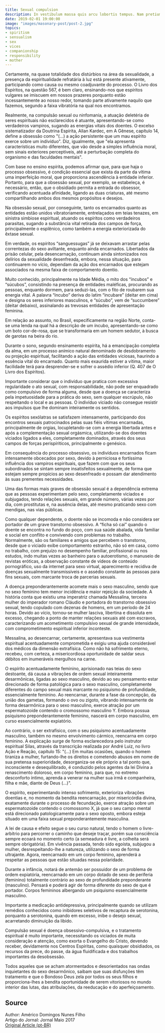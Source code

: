 ```yaml
---
title: Sexual compulsion
description: In vestibulum massa quis arcu lobortis tempus. Nam pretium arcu in odio vulputate luctus.
date: 2019-02-01 19:00:00
image: "images/masonary-post/post-2.jpg"
topics: 
- spiritism
- sensualism
- sex
- vices
- companionship
- responsibility
- mother
---
```


Certamente, na quase totalidade dos distúrbios na área da sexualidade, a
presença da espiritualidade refratária à luz está presente ativamente,
participando como causa ou mesmo coadjuvante do processo. O Livro dos
Espíritos, na questão 567, é bem claro, ensinando-nos que espíritos
vulgares se imiscuem em nossos prazeres porquanto estão incessantemente ao
nosso redor, tomando parte ativamente naquilo que fazemos, segundo a faixa
vibratória na qual nos encontramos.

Realmente, na compulsão sexual ou ninfomania, a atuação deletéria de seres
espirituais não esclarecidos é atuante, apresentando-se como verdadeiros
vampiros, sugando as energias vitais dos doentes. O excelso sistematizador
da Doutrina Espírita, Allan Kardec, em A Gênese, capítulo 14, define a
obsessão como "(...) a ação persistente que um mau espírito exerce sobre um
indivíduo". Diz, igualmente, que "ela apresenta características muito
diferentes, que vão desde a simples influência moral, sem sinais exteriores
perceptíveis, até a perturbação completa do organismo e das faculdades
mentais".

Com base no ensino espírita, podemos afirmar que, para que haja o processo
obsessivo, é condição essencial que exista da parte da vítima uma
imperfeição moral, que proporciona ascendência à entidade inferior.
Portanto, para que a obsessão sexual, por exemplo, se estabeleça, é
necessário, então, que o obsidiado permita a entrada do obsessor,
verificando acentuada afinidade, ligando as duas criaturas, até mesmo
compartilhando ambos dos mesmos propósitos e desejos.

Na obsessão sexual, por conseguinte, tanto os encarnados quanto as
entidades estão unidos vibratoriamente, entrelaçados em teias tenazes, em
sinistra simbiose espiritual, atuando os espíritos como verdadeiros
parasitas, sugando a substância vital retirada dos campos de força,
principalmente o esplênico, como também a energia exteriorizada do êxtase
sexual.

Em verdade, os espíritos “sanguessugas” já se deixavam arrastar pelas
correntezas do sexo aviltante, enquanto ainda encarnados. Libertados da
prisão celular, pela desencarnação, continuam ainda sintonizados nos
delírios da sexualidade desenfreada, embora, nessa situação, para
continuarem no vício, dependam da ação dos encarnados que estejam
associados na mesma faixa de comportamento doentio.

Muito conhecido, principalmente na Idade Média, o mito dos “íncubos” e
“súcubos”, consistindo na presença de entidades maléficas, procurando as
pessoas, enquanto dormem, para seduzi-las, com o fito de roubarem sua
energia vital. A palavra “íncubo” deriva do latim “incubare” (deitar em
cima) e designa os seres inferiores masculinos, e “súcubo”, vem de
“succumbere” (deitar debaixo), assinalando as trevosas entidades de
apresentação feminina.

Em relação ao assunto, no Brasil, especificamente na região Norte, conta-se
uma lenda na qual há a descrição de um íncubo, apresentando-se como um boto
cor-de-rosa, que se transformaria em um homem sedutor, à busca de garotas
na beira do rio.

Durante o sono, segundo ensinamento espírita, há a emancipação completa da
alma, em um processo anímico natural denominado de desdobramento ou
projeção espiritual, facilitando a ação das entidades viciosas, haurindo a
essência vital do encarnado. Quanto mais exaurida estiver a vítima, maior
facilidade terá para desprender-se e sofrer o assédio inferior (Q. 407 de O
Livro dos Espíritos).

Importante considerar que o indivíduo que pratica com excessiva
regularidade o ato sexual, com responsabilidade, não pode ser enquadrado
como compulsivo de forma alguma, desde que a doença se caracteriza pela
impetuosidade para a prática do sexo, sem qualquer escrúpulo, não
respeitando o local e as pessoas. O indivíduo viciado não consegue resistir
aos impulsos que lhe dominam inteiramente os sentidos.

Os espíritos sexólatras se satisfazem intensamente, participando dos
encontros sexuais patrocinados pelas suas fiéis vítimas encarnadas,
principalmente de orgias, locupletando-se com a energia libertada antes e
após a complementação sexual orgásmica, utilizando-se dos doentes viciados
ligados a eles, completamente dominados, através dos seus campos de forças
perispíriticos, principalmente o genésico.

Em consequência do processo obsessivo, os indivíduos encarnados ficam
intensamente obcecados por sexo, devido à perniciosa e fortíssima
influência dos vampiros espirituais, que fazem com que os seus subordinados
se sintam sempre insatisfeitos sexualmente, de forma que estejam sempre
propícios ao sexo desenfreado e possam dar atendimento às suas prementes
necessidades.

Uma das formas mais graves de obsessão sexual é a dependência extrema que
as pessoas experimentam pelo sexo, completamente viciados e subjugados,
tendo relações sexuais, em grande número, várias vezes por dia, com
prostitutas e, na ausência delas, até mesmo praticando sexo com mendigas,
nas vias públicas.

Como qualquer dependente, o doente não se incomoda e não considera ser
portador de um grave transtorno obsessivo. A “ficha só cai” quando o doente
se encontra no fundo do poço, com sua saúde abalada, vida familiar e social
em conflito e convivendo com problemas no trabalho. Normalmente, são os
familiares e amigos que percebem o transtorno, desde que o viciado exibe
comportamento estranho, não só em casa, como no trabalho, com prejuízo no
desempenho familiar, profissional ou nos estudos, indo muitas vezes ao
banheiro para o autoerotismo, o manuseio de revistas eróticas, a observação
constante de vídeos de conteúdo pornográfico, uso da internet para sexo
virtual, aparecimento e recidiva de doenças sexualmente transmissíveis e o
assédio constante às pessoas para fins sexuais, com marcante troca de
parcerias sexuais.

A doença preponderantemente acomete mais o sexo masculino, sendo que no
sexo feminino tem menor incidência e maior rejeição da sociedade. A
história conta que existiu uma imperatriz chamada Messalina, terceira
mulher do imperador romano Cláudio e portadora do transtorno obsessivo
sexual, tendo copulado com dezenas de homens, em um período de 24 horas.
Devido ao vício, tornou-se mulher lasciva, libertina e dissoluta em
excesso, chegando a ponto de manter relações sexuais até com escravos,
caracterizando um acometimento compulsivo sexual de grande intensidade, com
comprometimento espiritual inferior inconteste.

Messalina, ao desencarnar, certamente, apresentava sua vestimenta
espiritual acentuadamente comprometida e exigiu uma ajuda considerável dos
médicos da dimensão extrafísica. Como não há sofrimento eterno, recebeu,
com certeza, a misericordiosa oportunidade de saldar seus débitos em
inumeráveis mergulhos na carne.

O espírito acentuadamente feminino, aprisionado nas teias do sexo
destoante, dá causa a vibrações de ordem sexual inteiramente desarmônicas,
ligadas ao sexo masculino, devido ao seu pensamento estar direcionado de
forma patológica para o sexo masculino, completamente diferentes do campo
sexual mais marcante no psiquismo de profundidade, essencialmente feminino.
Ao reencarnar, durante a fase da concepção, da união dos gametas, formando
o ovo ou zigoto, vibrando intensamente de forma desarmônica para o sexo
masculino, exerce atração por um espermatozoide contendo o cromossomo
masculino Y. Embora possua psiquismo preponderantemente feminino, nascerá
em corpo masculino, em curso essencialmente expiatório.

Ao contrário, o ser extrafísico, com o seu psiquismo acentuadamente
masculino, também no mesmo envolvimento cármico, reencarna em corpo
feminino. A explicação surge de forma esclarecedora pelo instrutor
espiritual Silas, através da transcrição realizada por André Luiz, no livro
Ação e Reação, capítulo 15: "(...) Em muitas ocasiões, quando o homem
tiraniza a mulher, furtando-lhe os direitos e cometendo abusos em nome de
sua pretensa superioridade, desorganiza-se ele próprio a tal ponto que,
inconsciente e desequilibrado, é conduzido pelos agentes da lei Divina a
renascimento doloroso, em corpo feminino, para que, no extremo desconforto
íntimo, aprenda a venerar na mulher sua irmã e companheira, filha e mãe,
diante de Deus (...)".

O espírito, experimentando intenso sofrimento, exterioriza vibrações
doentias e, no momento da bendita reencarnação, por misericórdia divina,
exatamente durante o processo de fecundação, exerce atração sobre um
espermatozoide contendo o cromossomo X, já que o seu campo mental está
direcionado patologicamente para o sexo oposto, embora esteja situado em
uma faixa sexual preponderantemente masculina.

A lei de causa e efeito segue o seu curso natural, tendo o homem o
livre-arbítrio para percorrer o caminho que deseje traçar, porém sua
consciência sempre ecoará no momento certo (a semeadura é livre, a colheita
será sempre obrigatória). Em vivência passada, tendo sido egoísta, subjugou
a mulher, desrespeitando-lhe a natureza, utilizando o sexo de forma
ultrajante. Agora, reencarnado em um corpo feminino, aprenderá a respeitar
as pessoas que estão situadas nessa polaridade.

Durante a infância, notará de antemão ser possuidor de um problema de ordem
expiatória, reencarnado em um corpo dotado de sexo de periferia (feminino)
totalmente contrário ao sexo de profundidade preponderante (masculino).
Pensará e poderá agir de forma diferente do sexo de que é portador. Corpos
femininos albergando um psiquismo essencialmente masculino.

Importante a medicação antidepressiva, principalmente quando se utilizam
remédios conhecidos como inibidores seletivos de recaptura de serotonina,
porquanto a serotonina, quando em excesso, inibe o desejo sexual,
acarretando diminuição da libido.

Compulsão sexual é doença obsessivo-compulsiva, e o tratamento espiritual é
muito importante, necessitando os viciados de muita consideração e atenção,
como exorta o Evangelho do Cristo, devendo receber, devidamente nos Centros
Espíritas, como quaisquer obsidiados, os recursos da prece, do passe, da
água fluidificada e dos trabalhos importantes da desobsessão.

Todos aqueles que se acham atormentados e desorientados nas ondas
inquietantes do sexo desarmônico, saibam que suas disfunções têm tratamento
e que o Bondoso Deus zela por todos os seus filhos e proporciona-lhes a
bendita oportunidade de serem vitoriosos no mundo interior das lutas, das
atribulações, da reeducação e do aperfeiçoamento.

## Source
Author: Américo Domingos Nunes Filho   
Artigo do Jornal: Jornal Maio 2017  
[Original Article (pt-BR)](http://www.correioespirita.org.br/categorias/ciencia-e-espiritismo/2437-compulsao-sexual-e-o-espiritismo)
